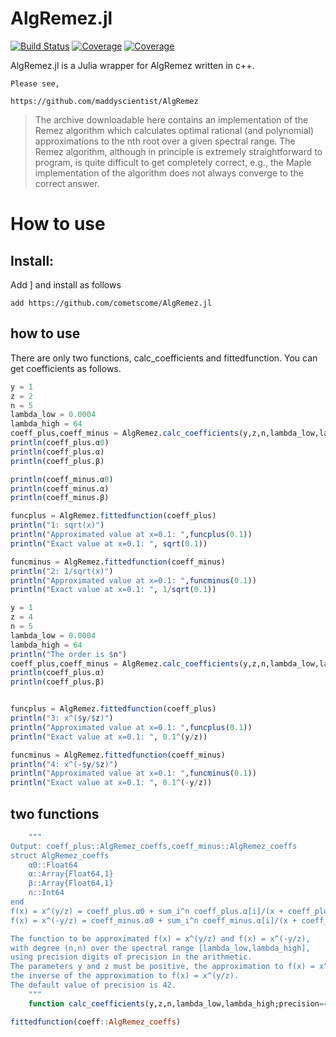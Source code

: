 # AlgRemez.jl

[![Build Status](https://travis-ci.com/cometscome/AlgRemez.jl.svg?branch=master)](https://travis-ci.com/cometscome/AlgRemez.jl)
[![Coverage](https://codecov.io/gh/cometscome/AlgRemez.jl/branch/master/graph/badge.svg)](https://codecov.io/gh/cometscome/AlgRemez.jl)
[![Coverage](https://coveralls.io/repos/github/cometscome/AlgRemez.jl/badge.svg?branch=master)](https://coveralls.io/github/cometscome/AlgRemez.jl?branch=master) 


AlgRemez.jl is a Julia wrapper for AlgRemez written in c++.  

    Please see,

    https://github.com/maddyscientist/AlgRemez

    
>The archive downloadable here contains an implementation of the Remez algorithm which calculates optimal rational (and polynomial) approximations to the nth root over a given spectral range.  The Remez algorithm, although in principle is extremely straightforward to
program, is quite difficult to get completely correct, e.g., the Maple implementation of the algorithm does not always converge to the 
correct answer.

# How to use
## Install: 
Add ] and install as follows
```
add https://github.com/cometscome/AlgRemez.jl
```

## how to use

There are only two functions, calc_coefficients and fittedfunction. 
You can get coefficients as follows.

```julia
y = 1
z = 2
n = 5
lambda_low = 0.0004
lambda_high = 64
coeff_plus,coeff_minus = AlgRemez.calc_coefficients(y,z,n,lambda_low,lambda_high)
println(coeff_plus.α0)
println(coeff_plus.α)
println(coeff_plus.β)

println(coeff_minus.α0)
println(coeff_minus.α)
println(coeff_minus.β)

funcplus = AlgRemez.fittedfunction(coeff_plus)
println("1: sqrt(x)")
println("Approximated value at x=0.1: ",funcplus(0.1))
println("Exact value at x=0.1: ", sqrt(0.1))

funcminus = AlgRemez.fittedfunction(coeff_minus)
println("2: 1/sqrt(x)")
println("Approximated value at x=0.1: ",funcminus(0.1))
println("Exact value at x=0.1: ", 1/sqrt(0.1))

y = 1
z = 4
n = 5
lambda_low = 0.0004
lambda_high = 64
println("The order is $n")
coeff_plus,coeff_minus = AlgRemez.calc_coefficients(y,z,n,lambda_low,lambda_high)
println(coeff_plus.α)
println(coeff_plus.β)


funcplus = AlgRemez.fittedfunction(coeff_plus)
println("3: x^($y/$z)")
println("Approximated value at x=0.1: ",funcplus(0.1))
println("Exact value at x=0.1: ", 0.1^(y/z))

funcminus = AlgRemez.fittedfunction(coeff_minus)
println("4: x^(-$y/$z)")
println("Approximated value at x=0.1: ",funcminus(0.1))
println("Exact value at x=0.1: ", 0.1^(-y/z))
```

## two functions

```julia
    """
Output: coeff_plus::AlgRemez_coeffs,coeff_minus::AlgRemez_coeffs
struct AlgRemez_coeffs
    α0::Float64
    α::Array{Float64,1}
    β::Array{Float64,1}
    n::Int64
end
f(x) = x^(y/z) = coeff_plus.α0 + sum_i^n coeff_plus.α[i]/(x + coeff_plus.β[i])
f(x) = x^(-y/z) = coeff_minus.α0 + sum_i^n coeff_minus.α[i]/(x + coeff_minus.β[i])

The function to be approximated f(x) = x^(y/z) and f(x) = x^(-y/z), 
with degree (n,n) over the spectral range [lambda_low,lambda_high],
using precision digits of precision in the arithmetic. 
The parameters y and z must be positive, the approximation to f(x) = x^(-y/z) is simply
the inverse of the approximation to f(x) = x^(y/z).
The default value of precision is 42. 
    """
    function calc_coefficients(y,z,n,lambda_low,lambda_high;precision=42)
```

```julia
fittedfunction(coeff::AlgRemez_coeffs)
```